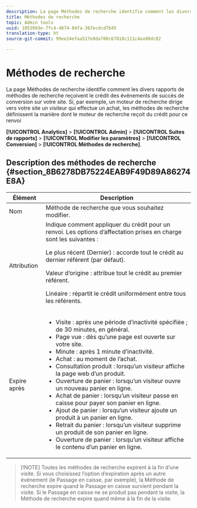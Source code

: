 ```yaml
---
description: La page Méthodes de recherche identifie comment les divers rapports de méthodes de recherche reçoivent le crédit des événements de succès de conversion sur votre site. Si, par exemple, un moteur de recherche dirige vers votre site un visiteur qui effectue un achat, les méthodes de recherche définissent la manière dont le moteur de recherche reçoit du crédit pour ce renvoi
title: Méthodes de recherche
topic: Admin tools
uuid: 1053993e-7fc4-4874-84fa-367ecdcd7b45
translation-type: ht
source-git-commit: 99ee24efaa517e8da700c67818c111c4aa90dc02

---
```



# Méthodes de recherche

La page Méthodes de recherche identifie comment les divers rapports de méthodes de recherche reçoivent le crédit des événements de succès de conversion sur votre site. Si, par exemple, un moteur de recherche dirige vers votre site un visiteur qui effectue un achat, les méthodes de recherche définissent la manière dont le moteur de recherche reçoit du crédit pour ce renvoi

**[!UICONTROL Analytics]** > **[!UICONTROL Admin]** > **[!UICONTROL Suites de rapports]** > **[!UICONTROL Modifier les paramètres]** > **[!UICONTROL Conversion]** > **[!UICONTROL Méthodes de recherche]**.

## Description des méthodes de recherche {#section_8B6278DB75224EAB9F49D89A86274E8A}

<table id="table_8ABC1C9BD63F419082E4C4C69E401526"> 
 <thead> 
  <tr> 
   <th colname="col1" class="entry"> Élément </th> 
   <th colname="col2" class="entry"> Description </th> 
  </tr> 
 </thead>
 <tbody> 
  <tr> 
   <td colname="col1"> Nom </td> 
   <td colname="col2"> Méthode de recherche que vous souhaitez modifier. </td> 
  </tr> 
  <tr> 
   <td colname="col1"> Attribution </td> 
   <td colname="col2"> Indique comment appliquer du crédit pour un renvoi. Les options d’affectation prises en charge sont les suivantes : <p> <span class="uicontrol"> Le plus récent (Dernier) :</span> accorde tout le crédit au dernier référent (par défaut). </p> <p> <span class="uicontrol"> Valeur d’origine :</span> attribue tout le crédit au premier référent. </p> <p> <span class="uicontrol"> Linéaire :</span> répartit le crédit uniformément entre tous les référents. </p> </td> 
  </tr> 
  <tr> 
   <td colname="col1"> Expire après </td> 
   <td colname="col2"> 
    <ul id="ul_95EB224CAD164E9997B148E08AFA5F9B"> 
     <li id="li_C240460C21E14AA498D2EA62B9354710"> <span class="uicontrol"> Visite :</span> après une période d’inactivité spécifiée ; de 30 minutes, en général. </li> 
     <li id="li_A3AE5438919E44B68DF99BEEA60C44EE"> <span class="uicontrol"> Page vue :</span> dès qu’une page est ouverte sur votre site. </li> 
     <li id="li_D5E20FEF313E4C5B99E7097CA175761A"> <span class="uicontrol"> Minute :</span> après 1 minute d’inactivité. </li> 
     <li id="li_7315AA3EDDBB47A2BEA3C173881378A1"> <span class="uicontrol"> Achat :</span> au moment de l’achat. </li> 
     <li id="li_C0CF07581654472C9C9EC944E6F18164"> <span class="uicontrol"> Consultation produit :</span> lorsqu’un visiteur affiche la page web d’un produit. </li> 
     <li id="li_A1B04065150B407491D2EC78EC0DBDF5"> <span class="uicontrol"> Ouverture de panier :</span> lorsqu’un visiteur ouvre un nouveau panier en ligne. </li> 
     <li id="li_2AA50C6B9CB14500B67909CDF2AA700C"> <span class="uicontrol"> Achat de panier :</span> lorsqu’un visiteur passe en caisse pour payer son panier en ligne. </li> 
     <li id="li_F58CE6FB8DCE4BE4927FFCB35A6D8E31"> <span class="uicontrol"> Ajout de panier :</span> lorsqu’un visiteur ajoute un produit à un panier en ligne. </li> 
     <li id="li_AD7C846F46604FC48E0919ACB7515E14"> <span class="uicontrol"> Retrait du panier :</span> lorsqu’un visiteur supprime un produit de son panier en ligne. </li> 
     <li id="li_EB66E0563F564C9F985BE922DABD0A56"> <span class="uicontrol"> Ouverture de panier :</span> lorsqu’un visiteur affiche le contenu d’un panier en ligne. </li> 
    </ul> </td> 
  </tr> 
 </tbody> 
</table>

> [!NOTE] Toutes les méthodes de recherche expirent à la fin d’une visite. Si vous choisissez l’option d’expiration après un autre événement (le Passage en caisse, par exemple), la Méthode de recherche expire quand le Passage en caisse survient pendant la visite. Si le Passage en caisse ne se produit pas pendant la visite, la Méthode de recherche expire quand même à la fin de la visite.

